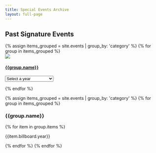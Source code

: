 ```yaml
---
title: Special Events Archive
layout: full-page
---
```


<section class="grid-centered">
<div class="grid-container large">
<h2>Past Signature Events</h2>
<div class="generic-card-list">
{% assign items_grouped = site.events | group_by: 'category' %}
{% for group in items_grouped %}
<a class="generic-card" href="javascript:void(0)" aria-label="">
<div class="card-text">
<div class="image">
<img src="{{ site.baseurl }}{{ group.billboard.image }}" />
</div>
<h4 class="underline">{{group.name}}</h4>
<form action="#" class="cell large-12 yeardropdown">
<select onchange="javascript:location.href = this.value;">
<option>Select a year</option>
{% for item in group.items %}
<option value="{{ site.baseurl }}{{ item.url }}">{{ item.billboard.year }}</option>
{% endfor %}
</select>
</form>
</div>
</a>
{% endfor %}
</div>
</div>
</section>






{% assign items_grouped = site.events | group_by: 'category' %}
{% for group in items_grouped %}
<h3>{{group.name}}</h3>
{% for item in group.items %}
<p>{{item.billboard.year}}</p>
{% endfor %}
{% endfor %}




